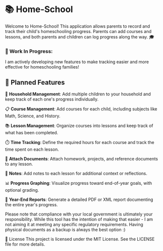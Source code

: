 # 📚 Home-School

Welcome to Home-School! This application allows parents to record and track their child's homeschooling progress. Parents can add courses and lessons, and both parents and children can log progress along the way. 🎓

### 🚧 Work In Progress: 
I am actively developing new features to make tracking easier and more effective for homeschooling families!

## 🌟 Planned Features
🏡 **Household Management**: Add multiple children to your household and keep track of each one's progress individually.

📋 **Course Management**: Add courses for each child, including subjects like Math, Science, and History.

📚 **Lesson Management**: Organize courses into lessons and keep track of what has been completed.

⏱️ **Time Tracking**: Define the required hours for each course and track the time spent on each lesson.

📎 **Attach Documents**: Attach homework, projects, and reference documents to any lesson.

📝 **Notes**: Add notes to each lesson for additional context or reflections.

📊 **Progress Graphing**: Visualize progress toward end-of-year goals, with optional grading.

📄 **Year-End Reports**: Generate a detailed PDF or XML report documenting the entire year's progress.

Please note that compliance with your local government is ultimately your responsibility. While this tool has the intention of making that easier - I am not aiming it at meeting any specific regulatory requirements. Having physical documents as a backup is always the best option :)

📜 License
This project is licensed under the MIT License. See the LICENSE file for more details.
